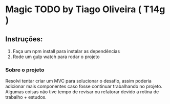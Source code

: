 # Magic TODO by Tiago Oliveira ( T14g )


## Instruções:

1. Faça um npm install para instalar as dependências
2. Rode um gulp watch para rodar o projeto


### Sobre o projeto

Resolvi tentar criar um MVC para solucionar o desafio, assim poderia adicionar mais componentes caso fosse continuar trabalhando no projeto.
Algumas coisas não tive tempo de revisar ou refatorar devido a rotina de trabalho + estudos.


